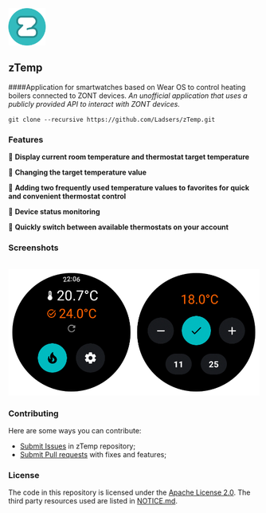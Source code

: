 <img src="https://raw.githubusercontent.com/Ladsers/zTemp/main/.github/readme/ztemp_logo.svg" width="75" height="75">

## zTemp
####Application for smartwatches based on Wear OS to control heating boilers connected to ZONT devices.
*An unofficial application that uses a publicly provided API to interact with ZONT devices.*

```
git clone --recursive https://github.com/Ladsers/zTemp.git
```

### Features
🔸 **Display current room temperature and thermostat target temperature** </br>

🔸 **Changing the target temperature value** </br>

🔸 **Adding two frequently used temperature values to favorites for quick and convenient thermostat control** </br>

🔸 **Device status monitoring** </br>

🔸 **Quickly switch between available thermostats on your account** </br>


### Screenshots
</br>
<img src="https://raw.githubusercontent.com/Ladsers/zTemp/main/.github/readme/ztemp_screen_github.jpg" width="600">

### Contributing
Here are some ways you can contribute:
+ [Submit Issues](https://github.com/Ladsers/zTemp/issues/new) in zTemp repository;
+ [Submit Pull requests](https://github.com/Ladsers/zTemp/pulls) with fixes and features;

### License
The code in this repository is licensed under the [Apache License 2.0](https://github.com/Ladsers/zTemp/blob/main/LICENSE). The third party resources used are listed in [NOTICE.md](https://github.com/Ladsers/zTemp/blob/main/NOTICE.md).
